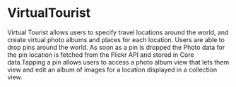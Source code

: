 # VirtualTourist

Virtual Tourist allows users to specify travel locations around the world, and create virtual photo albums and places for each location. Users are able to drop pins around the world. As soon as a pin is dropped the Photo data for the pin location is  fetched from the Flickr API and stored in Core data.Tapping a pin allows users to access a photo album view that lets them view and edit an album of images for a location displayed in a collection view. 

